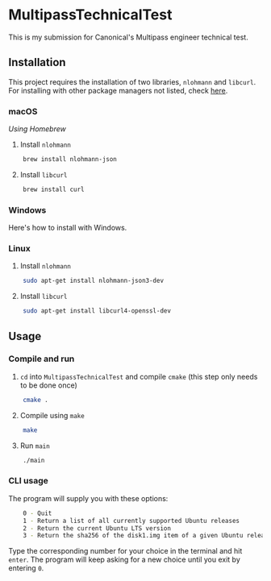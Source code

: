 # MultipassTechnicalTest
This is my submission for Canonical's Multipass engineer technical test.

## Installation
This project requires the installation of two libraries, `nlohmann` and `libcurl`.
For installing with other package managers not listed, check [here](https://json.nlohmann.me/integration/package_managers/).

### macOS
_Using Homebrew_
1. Install `nlohmann`
```sh
    brew install nlohmann-json
```
2. Install `libcurl`
```sh
    brew install curl
```

### Windows
Here's how to install with Windows.

### Linux
1. Install `nlohmann`
```sh
    sudo apt-get install nlohmann-json3-dev
```
2. Install `libcurl`
```sh
    sudo apt-get install libcurl4-openssl-dev
```

## Usage

### Compile and run
1. `cd` into `MultipassTechnicalTest` and compile `cmake` (this step only needs to be done once)
```sh
    cmake .
```
2. Compile using `make`
```sh
    make
```
3. Run `main`
```sh
    ./main
```

### CLI usage
The program will supply you with these options:
```sh
    0 - Quit
    1 - Return a list of all currently supported Ubuntu releases
    2 - Return the current Ubuntu LTS version
    3 - Return the sha256 of the disk1.img item of a given Ubuntu release
```
Type the corresponding number for your choice in the terminal and hit `enter`.
The program will keep asking for a new choice until you exit by entering `0`.